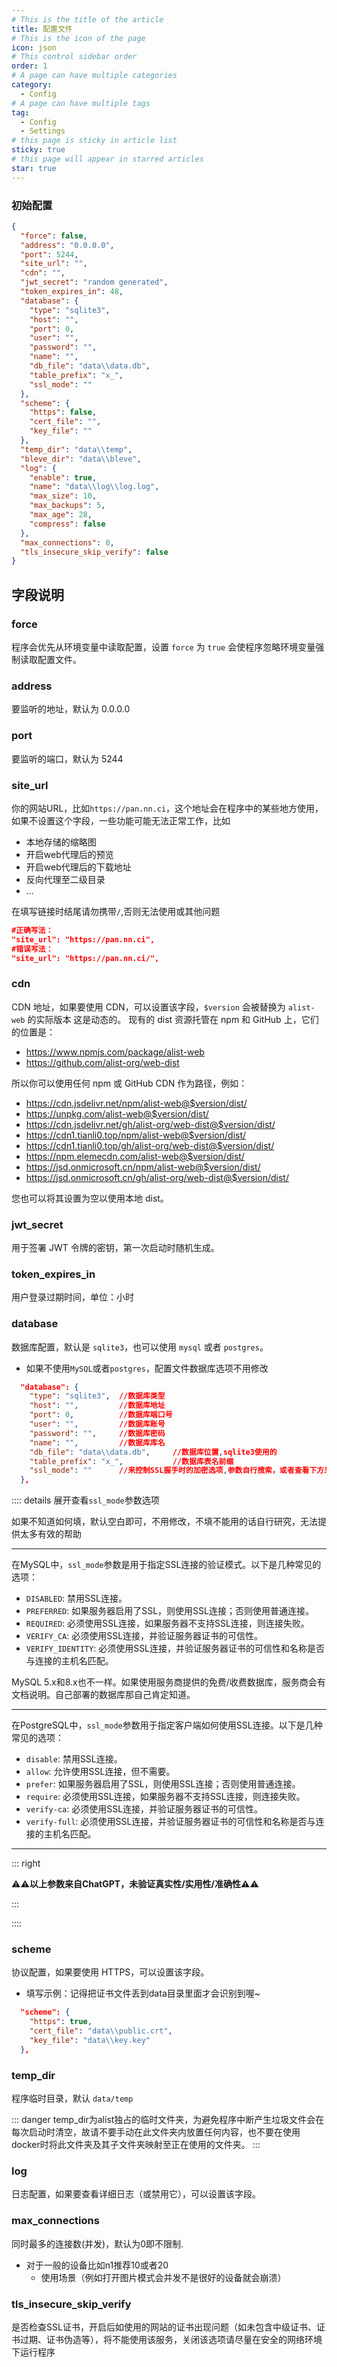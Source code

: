 ```yaml
---
# This is the title of the article
title: 配置文件
# This is the icon of the page
icon: json
# This control sidebar order
order: 1
# A page can have multiple categories
category:
  - Config
# A page can have multiple tags
tag:
  - Config
  - Settings
# this page is sticky in article list
sticky: true
# this page will appear in starred articles
star: true
---
```


### 初始配置

```json
{
  "force": false,
  "address": "0.0.0.0",
  "port": 5244,
  "site_url": "",
  "cdn": "",
  "jwt_secret": "random generated",
  "token_expires_in": 48,
  "database": {
    "type": "sqlite3",
    "host": "",
    "port": 0,
    "user": "",
    "password": "",
    "name": "",
    "db_file": "data\\data.db",
    "table_prefix": "x_",
    "ssl_mode": ""
  },
  "scheme": {
    "https": false,
    "cert_file": "",
    "key_file": ""
  },
  "temp_dir": "data\\temp",
  "bleve_dir": "data\\bleve",
  "log": {
    "enable": true,
    "name": "data\\log\\log.log",
    "max_size": 10,
    "max_backups": 5,
    "max_age": 28,
    "compress": false
  },
  "max_connections": 0,
  "tls_insecure_skip_verify": false
}
```

## 字段说明

### force

程序会优先从环境变量中读取配置，设置 `force` 为 `true` 会使程序忽略环境变量强制读取配置文件。

### address

要监听的地址，默认为 0.0.0.0

### port

要监听的端口，默认为 5244

### site_url

你的网站URL，比如`https://pan.nn.ci`，这个地址会在程序中的某些地方使用，如果不设置这个字段，一些功能可能无法正常工作，比如
- 本地存储的缩略图
- 开启web代理后的预览
- 开启web代理后的下载地址
- 反向代理至二级目录
- ...

在填写链接时结尾请勿携带`/`,否则无法使用或其他问题
```json
#正确写法：
"site_url": "https://pan.nn.ci",
#错误写法：
"site_url": "https://pan.nn.ci/",
```

### cdn

CDN 地址，如果要使用 CDN，可以设置该字段，`$version` 会被替换为 `alist-web` 的实际版本
这是动态的。 现有的 dist 资源托管在 npm 和 GitHub 上，它们的位置是：

- https://www.npmjs.com/package/alist-web
- https://github.com/alist-org/web-dist

所以你可以使用任何 npm 或 GitHub CDN 作为路径，例如：

- https://cdn.jsdelivr.net/npm/alist-web@$version/dist/
- https://unpkg.com/alist-web@$version/dist/
- https://cdn.jsdelivr.net/gh/alist-org/web-dist@$version/dist/
- https://cdn1.tianli0.top/npm/alist-web@$version/dist/
- https://cdn1.tianli0.top/gh/alist-org/web-dist@$version/dist/
- https://npm.elemecdn.com/alist-web@$version/dist/
- https://jsd.onmicrosoft.cn/npm/alist-web@$version/dist/
- https://jsd.onmicrosoft.cn/gh/alist-org/web-dist@$version/dist/

您也可以将其设置为空以使用本地 dist。

### jwt_secret

用于签署 JWT 令牌的密钥，第一次启动时随机生成。

### token_expires_in

用户登录过期时间，单位：小时

### database

数据库配置，默认是 `sqlite3`，也可以使用 `mysql` 或者 `postgres`。

- 如果不使用`MySQL`或者`postgres`，配置文件数据库选项不用修改

```json
  "database": {
    "type": "sqlite3",	//数据库类型
    "host": "",			//数据库地址
    "port": 0,			//数据库端口号
    "user": "",			//数据库账号
    "password": "",		//数据库密码
    "name": "",			//数据库库名
    "db_file": "data\\data.db",		//数据库位置,sqlite3使用的
    "table_prefix": "x_",			//数据库表名前缀
    "ssl_mode": ""		//来控制SSL握手时的加密选项,参数自行搜索，或者查看下方来自ChatGPT的回答
  },
```

:::: details 展开查看`ssl_mode`参数选项

如果不知道如何填，默认空白即可，不用修改，不填不能用的话自行研究，无法提供太多有效的帮助

-----

在MySQL中，`ssl_mode`参数是用于指定SSL连接的验证模式。以下是几种常见的选项：

- `DISABLED`: 禁用SSL连接。
- `PREFERRED`: 如果服务器启用了SSL，则使用SSL连接；否则使用普通连接。
- `REQUIRED`: 必须使用SSL连接，如果服务器不支持SSL连接，则连接失败。
- `VERIFY_CA`: 必须使用SSL连接，并验证服务器证书的可信性。
- `VERIFY_IDENTITY`: 必须使用SSL连接，并验证服务器证书的可信性和名称是否与连接的主机名匹配。

MySQL 5.x和8.x也不一样。如果使用服务商提供的免费/收费数据库，服务商会有文档说明。自己部署的数据库那自己肯定知道。

-----

在PostgreSQL中，`ssl_mode`参数用于指定客户端如何使用SSL连接。以下是几种常见的选项：

- `disable`: 禁用SSL连接。
- `allow`: 允许使用SSL连接，但不需要。
- `prefer`: 如果服务器启用了SSL，则使用SSL连接；否则使用普通连接。
- `require`: 必须使用SSL连接，如果服务器不支持SSL连接，则连接失败。
- `verify-ca`: 必须使用SSL连接，并验证服务器证书的可信性。
- `verify-full`: 必须使用SSL连接，并验证服务器证书的可信性和名称是否与连接的主机名匹配。

----

::: right

:warning::warning:**以上参数来自ChatGPT，未验证真实性/实用性/准确性:warning:**:warning:

:::

::::

### scheme

协议配置，如果要使用 HTTPS，可以设置该字段。

- 填写示例：记得把证书文件丢到data目录里面才会识别到喔~

```json
  "scheme": {
    "https": true,
    "cert_file": "data\\public.crt",
    "key_file": "data\\key.key"
  },
```

### temp_dir

程序临时目录，默认 `data/temp`

::: danger
temp_dir为alist独占的临时文件夹，为避免程序中断产生垃圾文件会在每次启动时清空，故请不要手动在此文件夹内放置任何内容，也不要在使用docker时将此文件夹及其子文件夹映射至正在使用的文件夹。
:::

### log

日志配置，如果要查看详细日志（或禁用它），可以设置该字段。

### max_connections

同时最多的连接数(并发)，默认为0即不限制.

- 对于一般的设备比如n1推荐10或者20
  - 使用场景（例如打开图片模式会并发不是很好的设备就会崩溃）

### tls_insecure_skip_verify

是否检查SSL证书，开启后如使用的网站的证书出现问题（如未包含中级证书、证书过期、证书伪造等），将不能使用该服务，关闭该选项请尽量在安全的网络环境下运行程序

